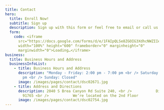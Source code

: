```yaml
---
title: Contact
hero:
  title: Enroll Now!
  subtitle: Sign up
  description: Sign up with this form or feel free to email or call us directly!
  form:
    code: <iframe
      src="https://docs.google.com/forms/d/e/1FAIpQLSe8ZGOIG3XdhcNWZIIe4Pa31mej0rqZmoVFyeB8un-xkGaKCA/viewform?embedded=true"
      width="100%" height="600" frameborder="0" marginheight="0"
      marginwidth="0">Loading…</iframe>
business:
  title: Business Hours and Address
  businessInfoList:
    - title: Business Hours and Address
      description: "Monday - Friday: 2:00 pm - 7:00 pm <br /> Saturday: 9:30 am - 4:30
        pm <br /> Sunday: Closed"
      image: /images/pages/contact/dsc02671.jpg
    - title: Address and Directions
      description: 2040 S Brea Canyon Rd Suite 240, <br />           Diamond Bar, CA
        91765 <br />           We’re located on the 2nd Floor
      image: /images/pages/contact/dsc02754.jpg
---
```

